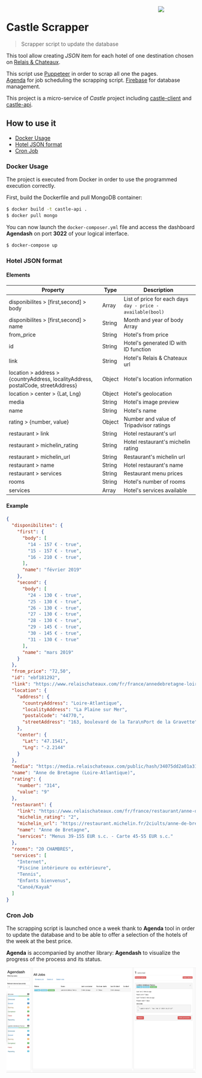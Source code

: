 <img src="https://emojipedia-us.s3.dualstack.us-west-1.amazonaws.com/thumbs/160/facebook/105/european-castle_1f3f0.png" align="right" width="100">

# Castle Scrapper
> Scrapper script to update the database

This tool allow creating _JSON_ item for each hotel of one destination chosen on [Relais & Chateaux](http://relaischateaux.com/).

This script use [Puppeteer](https://github.com/GoogleChrome/puppeteer) in order to scrap all one the pages.   
[Agenda](https://github.com/agenda/agenda) for job scheduling the scrapping script.
[Firebase](https://firebase.google.com/) for database management.

This project is a micro-service of _Castle_ project including [castle-client](https://github.com/quelhasu/castle-client) and [castle-api](https://github.com/quelhasu/castle-api).


## How to use it 
- [Docker Usage](#docker)
- [Hotel JSON format](#format)
- [Cron Job](#cron-job)

### <a id="docker"></a> Docker Usage

The project is executed from Docker in order to use the programmed execution correctly.

First, build the Dockerfile and pull MongoDB container:

```bash
$ docker build -t castle-api .
$ docker pull mongo
```

You can now launch the `docker-composer.yml` file and access the dashboard **Agendash** on port **3022** of your logical interface.

```bash
$ docker-compose up
```

### <a id="format"></a> Hotel JSON format

#### Elements
| Property                                                                          	| Type          	| Description                                                 	|
|-----------------------------------------------------------------------------------	|---------------	|-------------------------------------------------------------	|
| disponibilites > [first,second] > body                                            	| Array<String> 	| List of price for each days `day - price - available(bool)` 	|
| disponibilites > [first,second] > name                                            	| String        	| Month and year of body Array                                	|
| from_price                                                                        	| String        	| Hotel's from price                                          	|
| id                                                                                	| String        	| Hotel's generated ID with ID function                       	|
| link                                                                              	| String        	| Hotel's Relais & Chateaux url                               	|
| location > address > {countryAddress, localityAddress, postalCode, streetAddress} 	| Object        	| Hotel's location information                                	|
| location > center > {Lat, Lng}                                                    	| Object        	| Hotel's geolocation                                         	|
| media                                                                             	| String        	| Hotel's image preview                                       	|
| name                                                                              	| String        	| Hotel's name                                                	|
| rating > {number, value}                                                          	| Object        	| Number and value of Tripadvisor ratings                     	|
| restaurant > link                                                                 	| String        	| Hotel restaurant's url                                      	|
| restaurant > michelin_rating                                                      	| String        	| Hotel restaurant's michelin rating                          	|
| restaurant > michelin_url                                                         	| String        	| Restaurant's michelin url                                   	|
| restaurant > name                                                                 	| String        	| Hotel restaurant's name                                     	|
| restaurant > services                                                             	| String        	| Restaurant menu prices                                      	|
| rooms                                                                             	| String        	| Hotel's number of rooms                                     	|
| services                                                                          	| Array<String> 	| Hotel's services available                                  	|

#### Example
```json
{
  "disponibilites": {
    "first": {
      "body": [
        "14 - 157 € - true",
        "15 - 157 € - true",
        "16 - 210 € - true",
      ],
      "name": "février 2019"
    },
    "second": {
      "body": [
        "24 - 130 € - true",
        "25 - 130 € - true",
        "26 - 130 € - true",
        "27 - 130 € - true",
        "28 - 130 € - true",
        "29 - 145 € - true",
        "30 - 145 € - true",
        "31 - 130 € - true"
      ],
      "name": "mars 2019"
    }
  },
  "from_price": "72,50",
  "id": "ebf181292",
  "link": "https://www.relaischateaux.com/fr/france/annedebretagne-loire-atlantique-la-plaine-sur-mer",
  "location": {
    "address": {
      "countryAddress": "Loire-Atlantique",
      "localityAddress": "La Plaine sur Mer",
      "postalCode": "44770,",
      "streetAddress": "163, boulevard de la Tara\nPort de la Gravette"
    },
    "center": {
      "Lat": "47.1541",
      "Lng": "-2.2144"
    }
  },
  "media": "https://media.relaischateaux.com/public/hash/34075dd2a01a31e71a79c5e8dd8fc16ac54fc5a8",
  "name": "Anne de Bretagne (Loire-Atlantique)",
  "rating": {
    "number": "314",
    "value": "9"
  },
  "restaurant": {
    "link": "https://www.relaischateaux.com/fr/france/restaurant/anne-de-bretagne-loire-atlantique-la-plaine-sur-mer",
    "michelin_rating": "2",
    "michelin_url": "https://restaurant.michelin.fr/2ciults/anne-de-bretagne-la-plaine-sur-mer",
    "name": "Anne de Bretagne",
    "services": "Menus 39-155 EUR s.c. - Carte 45-55 EUR s.c."
  },
  "rooms": "20 CHAMBRES",
  "services": [
    "Internet",
    "Piscine intérieure ou extérieure",
    "Tennis",
    "Enfants bienvenus",
    "Canoë/Kayak"
  ]
}
```

### <a id="cron-job"></a> Cron Job

The scrapping script is launched once a week thank to **Agenda** tool in order to update the database and to be able to offer a selection of the hotels of the week at the best price.

**Agenda** is accompanied by another library: **Agendash** to visualize the progress of the process and its status.

<img src="images/agendash-example.png"/>